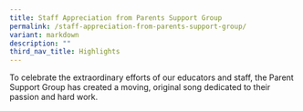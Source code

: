 ```yaml
---
title: Staff Appreciation from Parents Support Group
permalink: /staff-appreciation-from-parents-support-group/
variant: markdown
description: ""
third_nav_title: Highlights
---
```

<p>To celebrate the extraordinary efforts of our educators and staff, the
Parent Support Group has created a moving, original song dedicated to their
passion and hard work.</p>
<p></p>